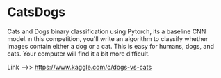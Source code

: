 # CatsDogs
Cats and Dogs binary classification using Pytorch, its a baseline CNN model.
n this competition, you'll write an algorithm to classify whether images contain either a dog or a cat.  This is easy for humans, dogs, and cats. Your computer will find it a bit more difficult.

Link -->> https://www.kaggle.com/c/dogs-vs-cats
